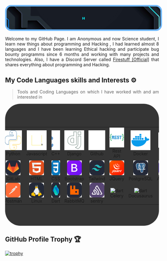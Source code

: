 <img src="anonymous_typing.gif" alt="👋 Hi there! I'm Anonymous" title="👋 Hi there! I'm Anonymous" style="height:100% width:100%; border-radius:20px; border: 5px solid #6eb6fa"/>
<div align="justify">

<p></p>
<p align="justify">
Welcome to my GitHub Page. I am Anonymous and now Science student, I learn new things about programming and Hacking , I had learned almost 8 languages and I have been learning Ethical hacking and participate bug bounty programms since 6 months and working with many projects and technologies. Also, I have a Discord Server called <a href="https://www.instagram.com/barnamenevisiinsta">Firestuff [Official]</a> that shares everything about programming and Hacking.

</p>

## My Code Languages skills and Interests ⚙️

> Tools and Coding Languages on which I have worked with and am interested in

<table style="background:rgb(53, 53, 53); display:flex; align-items: center; justify-content: center; height: 400px; border-radius:50px;">
  <tr>
    <td align="center" width="96">
        <img src="./csharp-icon.svg" alt="icon" width="65" height="65" />
      <br>C#
    </td>
    <td align="center" width="96">
      <a href="#macropower-tech">
        <img src="./python-icon.svg" alt="icon" width="65" height="65" />
      </a>
      <br>Python
    </td>
    <td align="center" width="96">
        <img src="./js-icon.svg" alt="icon" width="65" height="65" />
      <br>Javascript
    </td>
    <td align="center" width="96">
        <img src="./cpp-icon.svg" alt="icon" width="65" height="65" />
      <br>C++
    </td>
       <td align="center" width="96">
        <img src="./django-icon.svg" alt="icon" width="65" height="65" />
      <br>Django
    </td>
       <td align="center" width="96">
        <img src="./github-icon.svg" width="65" height="65" alt="GitHub" />
      <br>Github
    </td>
          <td align="center" width="96">
        <img src="./restapi-icon.svg" width="65" height="65" alt="Rest API" />
      <br>Rest API
    </td>
          <td align="center" width="96">
        <img src="./docker-icon.svg" width="65" height="65" alt="Rest API" />
      <br>Docker
    </td>
    <td align="center" width="96">
        <img src="./nginx-icon.svg" alt="icon" width="50" height="50" />
      <br>Nginx
    </td>
  </tr>
  <tr>
    <td align="center" width="96">
        <img src="./Git.svg" width="48" height="48" alt="Git" />
      <br>Git
    </td>
    <td align="center"  width="96">
        <img src="./GitLab-Dark.svg" width="48" height="48" alt="GitLab" />
      <br>GitLab
    </td>
    <td align="center"  width="96">
        <img src="./HTML.svg" width="48" height="48" alt="HTML" />
      <br>HTML
    </td>
    <td align="center" width="96">
        <img src="./CSS.svg" width="48" height="48" alt="css" />
      <br>CSS
    </td>
    <td align="center"  width="96">
        <img src="./Bootstrap.svg" width="48" height="48" alt="bootstrap" />
      <br>Bootstrap
    </td>
    <td align="center" width="96">
        <img src="./TailwindCSS-Dark.svg" width="48" height="48" alt="tailwind" />
      <br>Tailwind
    </td>
        <td align="center" width="96">
        <img src="./JQuery.svg" width="48" height="48" alt="jquery" />
      <br>JQuery
    </td>
        <td align="center" width="96">
        <img src="./PostgreSQL-Dark.svg" width="48" height="48" alt="jquery" />
      <br>PostgreSQL
    </td>
            <td align="center" width="96">
        <img src="./DotNet.svg" width="48" height="48" alt="ASP.NET Core" />
      <br>ASP.NET
    </td>
  </tr>
   <tr>
    <td align="center" width="96">
        <img src="./Redis-Dark.svg" width="48" height="48" alt="Redis" />
      <br>Redis
    </td>
        <td align="center" width="96">
        <img src="./Postman.svg" width="48" height="48" alt="Postman" />
      <br>Postman
    </td>
            <td align="center" width="96">
        <img src="./Linux-Dark.svg" width="48" height="48" alt="Linux" />
      <br>Linux
    </td>
    <td align="center" width="96">
        <img src="./Dart-Dark.svg" width="48" height="48" alt="dart" />
      <br>Dart
    </td>
    <td align="center" width="96">
        <img src="./RabbitMQ-Dark.svg" width="48" height="48" alt="dart" />
      <br>RabbitMQ
    </td>
    <td align="center" width="96">
        <img src="./Sentry.svg" width="48" height="48" alt="dart" />
      <br>sentry
    </td>
    <td align="center" width="96">
        <img src="https://upload.wikimedia.org/wikipedia/commons/1/19/Celery_logo.png" width="48" height="48" alt="dart" />
      <br>Celery
    </td>
    <td align="center" width="96">
        <img src="https://docusaurus.io/img/docusaurus_keytar.svg" width="48" height="48" alt="dart" />
      <br>Docusaurus
    </td>
    <td align="center" width="96">
        <img src="https://bruhin.software/img/logos/pytest.svg" width="40" height="40" alt="dart" />
      <br>Pytest
    </td>
  </tr>
 <tr>
 </tr>
</table>
<!-- 
## Github stats 📊

<!-- <details>
  <summary>GitHub Profile Stats 💻</summary>
  <br/>

[![Anurag's GitHub stats](https://github-readme-stats.vercel.app/api?username=anuraghazra)](https://github.com/anuraghazra/github-readme-stats)

  <br/>
</details>

<details>
  <summary>Activity Graph 📈</summary>
  <br/>

[![Ashutosh's github activity graph](https://github-readme-activity-graph.vercel.app/graph?username=rzashakeri&bg_color=ffffff&color=000000&line=04e61b&point=403d3d&area=true&hide_border=true)](https://github.com/ashutosh00710/github-readme-activity-graph)

</details> -->

<!-- 
<details>
  <summary>Profile Views 👁️</summary>
  <br/>
  <img src="https://komarev.com/ghpvc/?username=rzashakerie&label=PROFILE+VIEWS&style=for-the-badge&color=brightgreen">

</details>


<details>
  <summary>Wakatime ⏳</summary>
  <br/>
  <img src="https://wakatime.com/share/@rzashakeri/d6dcb7a2-5e70-49f5-ae5c-39405f92ffb3.png">
  <br/>
  <br/>
  <br/>

  <img src="https://wakatime.com/share/@rzashakeri/b43da924-55df-4315-897d-e4dd9fb798f9.png">
</details>


<details>
  <summary>Extra Pins 📌</summary>
  <br/>
  <a href="https://github.com/rzashakeri/Lorem-Farsi">
  <img align="center" src="https://github-readme-stats.vercel.app/api/pin/?username=rzashakeri&repo=Lorem-Farsi&theme=default" />
</a>
  <br/>
  <br/>
 
   <a href="https://github.com/rzashakeri/Happier">
  <img align="center" src="https://github-readme-stats.vercel.app/api/pin/?username=rzashakeri&repo=Happier&theme=default" />
</a>
  <br/>
  <br/>
 
   <a href="https://github.com/rzashakeri/telegram-bot-template">
  <img align="center" src="https://github-readme-stats.vercel.app/api/pin/?username=rzashakeri&repo=telegram-bot-template&theme=default" />
 </a>


   <br/>
  <br/>
 
   <a href="https://github.com/rzashakeri/personal-site">
  <img align="center" src="https://github-readme-stats.vercel.app/api/pin/?username=rzashakeri&repo=personal-site&theme=default" />
 </a>
 
</details>

## Recent GitHub Activity ✅

![Metrics](https://metrics.lecoq.io/rzashakeri?template=classic&base.header=0&base.activity=0&base.community=0&base.repositories=0&base.metadata=0&activity=1&base=header%2C%20activity%2C%20community%2C%20repositories%2C%20metadata&base.indepth=false&base.hireable=false&base.skip=false&activity=false&activity.limit=5&activity.load=300&activity.days=14&activity.visibility=all&activity.timestamps=true&activity.filter=all&config.timezone=Asia%2FTehran) -->

## GitHub Profile Trophy 🏆

[![trophy](https://github-profile-trophy.vercel.app/?username=anonymous-25&row=1&margin-w=40)]()

